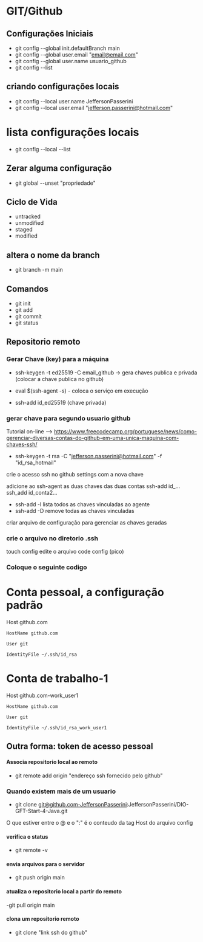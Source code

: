 # GIT/Github

## Configurações Iniciais

- git config --global init.defaultBranch main
- git config --global user.email "email@email.com"
- git config --global user.name usuario_github
- git config --list

## criando configurações locais

- git config --local user.name JeffersonPasserini
- git config --local user.email "jefferson.passerini@hotmail.com"

# lista configurações locais
- git config --local --list  

## Zerar alguma configuração
- git global --unset "propriedade"

## Ciclo de Vida
- untracked
- unmodified
- staged
- modified

## altera o nome da branch
- git branch -m main

## Comandos
- git init
- git add
- git commit
- git status

## Repositorio remoto

### Gerar Chave (key) para a máquina

- ssh-keygen -t ed25519 -C email_github -> gera chaves publica e privada (colocar a chave publica no github)

- eval $(ssh-agent -s) - coloca o serviço em execução

- ssh-add id_ed25519 (chave privada)

### gerar chave para segundo usuario github

Tutorial on-line --> https://www.freecodecamp.org/portuguese/news/como-gerenciar-diversas-contas-do-github-em-uma-unica-maquina-com-chaves-ssh/

- ssh-keygen -t rsa -C "jefferson.passerini@hotmail.com" -f "id_rsa_hotmail"

crie o acesso ssh no github settings com a nova chave

adicione ao ssh-agent as duas chaves das duas contas
ssh-add id_...
ssh_add id_conta2...

- ssh-add -l  lista todos as chaves vinculadas ao agente
- ssh-add -D remove todas as chaves vinculadas

criar arquivo de configuração para  gerenciar as chaves geradas

### crie o arquivo no diretorio .ssh
touch config
edite o arquivo
code config (pico)

### Coloque o seguinte codigo

# Conta pessoal, a configuração padrão
Host github.com

    HostName github.com

    User git

    IdentityFile ~/.ssh/id_rsa
   
# Conta de trabalho-1

Host github.com-work_user1

    HostName github.com

    User git

    IdentityFile ~/.ssh/id_rsa_work_user1


## Outra forma: token de acesso pessoal


#### Associa repositorio local ao remoto
- git remote add origin "endereço ssh fornecido pelo github"

### Quando existem mais de um usuario
- git clone git@github.com-JeffersonPasserini:JeffersonPasserini/DIO-GFT-Start-4-Java.git

O que estiver entre o @ e o ":" é o conteudo da tag Host do arquivo config

#### verifica o status
- git remote -v

#### envia arquivos para o servidor
- git push origin main

#### atualiza o repositorio local a partir do remoto
-git pull origin main

#### clona um repositorio remoto
- git clone "link ssh do github"





